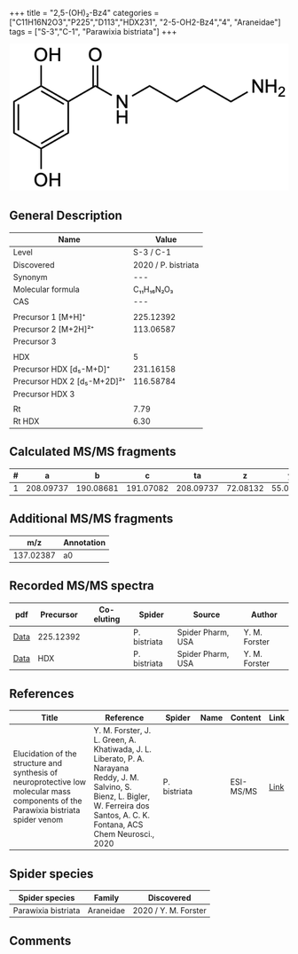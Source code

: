 +++
title = "2,5-(OH)₂-Bz4"
categories = ["C11H16N2O3","P225","D113","HDX231",
"2-5-OH2-Bz4","4",
"Araneidae"]
tags = ["S-3","C-1",
"Parawixia bistriata"]
+++

![](/img/2-5-OH2-Bz4.png)

## General Description

| Name                       | Value              |
|----------------------------|--------------------|
| Level                      | S-3 / C-1          |
| Discovered                 | 2020 / P. bistriata |
| Synonym                    | ---                |
| Molecular formula          | C₁₁H₁₆N₂O₃                   |
| CAS                        | ---                |
|                            |                    |
| Precursor 1 [M+H]⁺         | 225.12392                   |
| Precursor 2 [M+2H]²⁺       | 113.06587                   |
| Precursor 3                |                    |
|                            |                    |
| HDX                        | 5                   |
| Precursor HDX   [d₅-M+D]⁺   | 231.16158                   |
| Precursor HDX 2 [d₅-M+2D]²⁺ | 116.58784                   |
| Precursor HDX 3            |                    |
|                            |                    |
| Rt                         | 7.79                   |
| Rt HDX                     | 6.30                   |

## Calculated MS/MS fragments

| # | a         | b         | c         | ta        | z         | y         | tz        |
|---|-----------|-----------|-----------|-----------|-----------|-----------|-----------|
| 1 | 208.09737 | 190.08681 | 191.07082 | 208.09737 | 72.08132 | 55.05477 | 89.10787 |

## Additional MS/MS fragments

| m/z       | Annotation |
|-----------|------------|
| 137.02387 | a0         |

## Recorded MS/MS spectra

| pdf                                             | Precursor | Co-eluting | Spider      | Source                       | Author        |
|-------------------------------------------------|-----------|------------|-------------|------------------------------|---------------|
| [Data](/pdf/P-bistriata/225_2-5-OH2-Bz4_Pb.pdf) | 225.12392 |           | P. bistriata | Spider Pharm, USA | Y. M. Forster |
| [Data](/pdf/P-bistriata/225_2-5-OH2-Bz4_Pb_HDX.pdf) | HDX |           | P. bistriata | Spider Pharm, USA | Y. M. Forster |


## References

| Title | Reference | Spider | Name | Content | Link |
|-------|-----------|--------|------|---------|------|
| Elucidation of the structure and synthesis of neuroprotective low molecular mass components of the Parawixia bistriata spider venom      | Y. M. Forster, J. L. Green, A. Khatiwada, J. L. Liberato, P. A. Narayana Reddy, J. M. Salvino, S. Bienz, L. Bigler, W. Ferreira dos Santos, A. C. K. Fontana, ACS Chem Neurosci., 2020          | P. bistriata       |      | ESI-MS/MS        | [Link](https://pubs.acs.org/doi/10.1021/acschemneuro.0c00007)     |

## Spider species

| Spider species     | Family     | Discovered           |
|--------------------|------------|----------------------|
| Parawixia bistriata | Araneidae | 2020 / Y. M. Forster |


## Comments